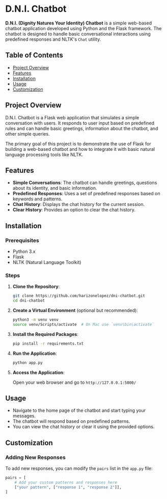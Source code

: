 # D.N.I. Chatbot

**D.N.I. (Dignity Natures Your Identity) Chatbot** is a simple web-based chatbot application developed using Python and the Flask framework. The chatbot is designed to handle basic conversational interactions using predefined responses and NLTK's `Chat` utility.

## Table of Contents

- [Project Overview](#project-overview)
- [Features](#features)
- [Installation](#installation)
- [Usage](#usage)
- [Customization](#customization)

## Project Overview

D.N.I. Chatbot is a Flask web application that simulates a simple conversation with users. It responds to user input based on predefined rules and can handle basic greetings, information about the chatbot, and other simple queries.

The primary goal of this project is to demonstrate the use of Flask for building a web-based chatbot and how to integrate it with basic natural language processing tools like NLTK.

## Features

- **Simple Conversations**: The chatbot can handle greetings, questions about its identity, and basic information.
- **Predefined Responses**: Uses a set of predefined responses based on keywords and patterns.
- **Chat History**: Displays the chat history for the current session.
- **Clear History**: Provides an option to clear the chat history.

## Installation

### Prerequisites

- Python 3.x
- Flask
- NLTK (Natural Language Toolkit)

### Steps

1. **Clone the Repository**:

    ```bash
    git clone https://github.com/harizonelopez/dni-chatbot.git
    cd dni-chatbot
    ```

2. **Create a Virtual Environment** (optional but recommended):

    ```bash
    python3 -m venv venv
    source venv/Scripts/activate  # On Mac use `venv\bin\activate`
    ```

3. **Install the Required Packages**:

    ```bash
    pip install -r requirements.txt
    ```

4. **Run the Application**:

    ```bash
    python app.py
    ```

5. **Access the Application**:

    Open your web browser and go to `http://127.0.0.1:5000/`

## Usage

- Navigate to the home page of the chatbot and start typing your messages.
- The chatbot will respond based on predefined patterns.
- You can view the chat history or clear it using the provided options.

## Customization

### Adding New Responses

To add new responses, you can modify the `pairs` list in the `app.py` file:

```python
pairs = [
    # Add your custom patterns and responses here
    ["your pattern", ["response 1", "response 2"]],
]

